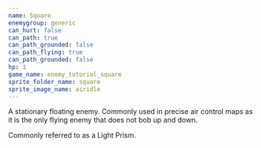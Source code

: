 ```yaml
---
name: Square
enemygroup: generic
can_hurt: false
can_path: true
can_path_grounded: false
can_path_flying: true
can_path_grounded: false
hp: 1
game_name: enemy_tutorial_square
sprite_folder_name: square
sprite_image_name: airidle
---
```


A stationary floating enemy. Commonly used in precise air control maps as it is the only flying enemy that does not bob up and down.

Commonly referred to as a Light Prism.